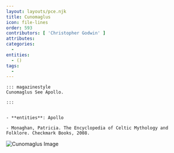 ```yaml
---
layout: layouts/pce.njk
title: Cunomaglus
icon: file-lines
order: 593
contributors: [ 'Christopher Godwin' ]
attributes:
categories:
  - 
entities:
  - ()
tags:
  - 
---
```

``` tab [group1:Info]
::: magazinestyle
Cunomaglus See Apollo.

:::
```
``` tab [group1:Attributes]
```
``` tab [group1:Entities]
- **entities**: Apollo
```
``` tab [group1:Sources]
- Monaghan, Patricia. The Encyclopedia of Celtic Mythology and Folklore. Checkmark Books, 2008.
```
![Cunomaglus Image]([None])
